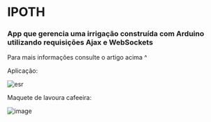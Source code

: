 # IPOTH

### App que gerencia uma irrigação construída com Arduino utilizando requisições Ajax e WebSockets

Para mais informações consulte o artigo acima ^

Aplicação:

![esr](https://user-images.githubusercontent.com/97543142/149170523-0f89c4f6-f1e6-4e95-bace-70df33491de1.gif)

 
 Maquete de lavoura cafeeira:
  
  ![image](https://user-images.githubusercontent.com/97543142/149171007-8538a4bb-7a15-40a7-8dd8-5527ad7ec430.png)

